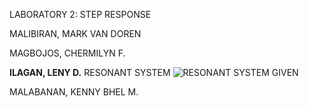 LABORATORY 2: STEP RESPONSE

MALIBIRAN, MARK VAN DOREN


MAGBOJOS, CHERMILYN F.


**ILAGAN, LENY D.**
RESONANT SYSTEM
![RESONANT SYSTEM GIVEN](https://github.com/Lenyilagan/G_3_Assignment_2024/assets/159031775/0db99af0-d2c2-4e4d-933c-c6d78d9a2e9e)


MALABANAN, KENNY BHEL M. 
